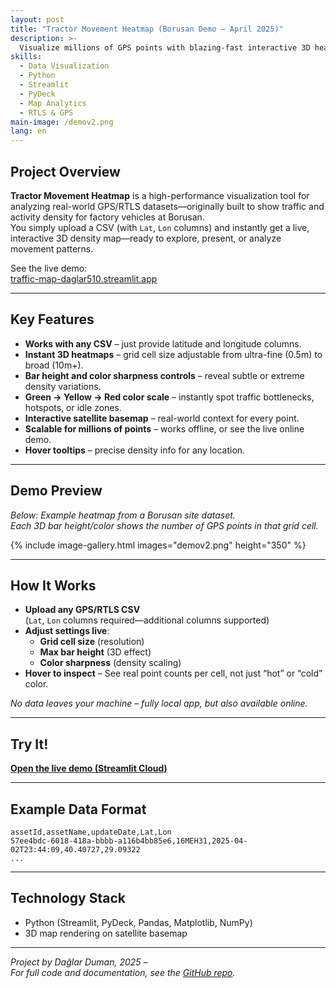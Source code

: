 ```yaml
---
layout: post
title: "Tractor Movement Heatmap (Borusan Demo – April 2025)"
description: >-
  Visualize millions of GPS points with blazing-fast interactive 3D heatmaps. Analyze movement, traffic, or asset density from simple CSVs—on a satellite basemap!
skills:
  - Data Visualization
  - Python
  - Streamlit
  - PyDeck
  - Map Analytics
  - RTLS & GPS
main-image: /demov2.png
lang: en
---
```


## Project Overview

**Tractor Movement Heatmap** is a high-performance visualization tool for analyzing real-world GPS/RTLS datasets—originally built to show traffic and activity density for factory vehicles at Borusan.  
You simply upload a CSV (with `Lat`, `Lon` columns) and instantly get a live, interactive 3D density map—ready to explore, present, or analyze movement patterns.

See the live demo:  
[traffic-map-daglar510.streamlit.app](https://traffic-map-daglar510.streamlit.app/)

---

## Key Features

- **Works with any CSV** – just provide latitude and longitude columns.
- **Instant 3D heatmaps** – grid cell size adjustable from ultra-fine (0.5m) to broad (10m+).
- **Bar height and color sharpness controls** – reveal subtle or extreme density variations.
- **Green → Yellow → Red color scale** – instantly spot traffic bottlenecks, hotspots, or idle zones.
- **Interactive satellite basemap** – real-world context for every point.
- **Scalable for millions of points** – works offline, or see the live online demo.
- **Hover tooltips** – precise density info for any location.

---

## Demo Preview

*Below: Example heatmap from a Borusan site dataset.  
Each 3D bar height/color shows the number of GPS points in that grid cell.*

{% include image-gallery.html images="demov2.png" height="350" %}

---

## How It Works

- **Upload any GPS/RTLS CSV**  
  (`Lat`, `Lon` columns required—additional columns supported)
- **Adjust settings live**:  
  - **Grid cell size** (resolution)  
  - **Max bar height** (3D effect)  
  - **Color sharpness** (density scaling)
- **Hover to inspect** – See real point counts per cell, not just “hot” or “cold” color.

*No data leaves your machine – fully local app, but also available online.*

---

## Try It!

[**Open the live demo (Streamlit Cloud)**](https://traffic-map-daglar510.streamlit.app/)

---

## Example Data Format

```csv
assetId,assetName,updateDate,Lat,Lon
57ee4bdc-6018-418a-bbbb-a116b4bb85e6,16MEH31,2025-04-02T23:44:09,40.40727,29.09322
...
```

---

## Technology Stack

- Python (Streamlit, PyDeck, Pandas, Matplotlib, NumPy)
- 3D map rendering on satellite basemap

---

*Project by Dağlar Duman, 2025 –  
For full code and documentation, see the [GitHub repo](https://github.com/daglar510/tractor-traffic-heatmap).*